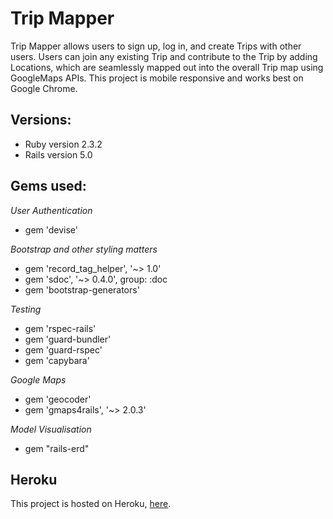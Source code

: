 # Trip Mapper
Trip Mapper allows users to sign up, log in, and create Trips with other users. Users can join any existing Trip and contribute to the Trip by adding Locations, which are seamlessly mapped out into the overall Trip map using GoogleMaps APIs. This project is mobile responsive and works best on Google Chrome.


## Versions:

* Ruby version 2.3.2
* Rails version 5.0

## Gems used:
*User Authentication*
* gem 'devise'

*Bootstrap and other styling matters* 
* gem 'record_tag_helper', '~> 1.0'
* gem 'sdoc', '~> 0.4.0', group: :doc
* gem 'bootstrap-generators'

*Testing*
* gem 'rspec-rails'
* gem 'guard-bundler'
* gem 'guard-rspec'
* gem 'capybara'

*Google Maps*
* gem 'geocoder'
* gem 'gmaps4rails', '~> 2.0.3'

*Model Visualisation*
* gem "rails-erd"

## Heroku
This project is hosted on Heroku, [here](https://afternoon-mesa-49013.herokuapp.com).
